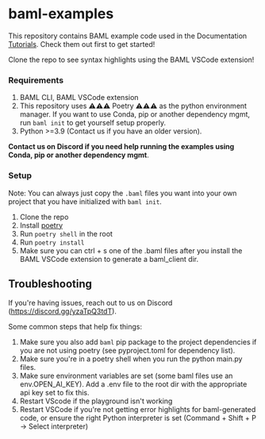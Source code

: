 # baml-examples

This repository contains BAML example code used in the Documentation [Tutorials](https://boundaryml.com/v3/guides/hello_world/level0). Check them out first to get started!

Clone the repo to see syntax highlights using the BAML VSCode extension!

### Requirements

1. BAML CLI, BAML VSCode extension
2. This repository uses ⚠️⚠️⚠️ Poetry ⚠️⚠️⚠️ as the python environment manager. If you want to use Conda, pip or another dependency mgmt, run `baml init` to get yourself setup properly.
3. Python >=3.9 (Contact us if you have an older version).

**Contact us on Discord if you need help running the examples using Conda, pip or another dependency mgmt**.

### Setup

Note: You can always just copy the `.baml` files you want into your own project that you have initialized with `baml init`.

1. Clone the repo
2. Install [poetry](https://python-poetry.org/docs/)
3. Run `poetry shell` in the root
4. Run `poetry install`
5. Make sure you can ctrl + s one of the .baml files after you install the BAML VSCode extension to generate a baml_client dir.

## Troubleshooting

If you're having issues, reach out to us on Discord (https://discord.gg/yzaTpQ3tdT).

Some common steps that help fix things:

1. Make sure you also add `baml` pip package to the project dependencies if you are not using poetry (see pyproject.toml for dependency list).
1. Make sure you're in a poetry shell when you run the python main.py files.
1. Make sure environment variables are set (some baml files use an env.OPEN_AI_KEY). Add a .env file to the root dir with the appropriate api key set to fix this.
1. Restart VScode if the playground isn't working
1. Restart VSCode if you're not getting error highlights for baml-generated code, or ensure the right Python interpreter is set (Command + Shift + P -> Select interpreter)

